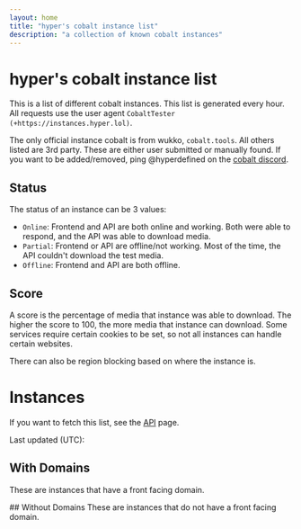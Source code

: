 ```yaml
---
layout: home
title: "hyper's cobalt instance list"
description: "a collection of known cobalt instances"
---
```

# hyper's cobalt instance list
This is a list of different cobalt instances. This list is generated every hour. All requests use the user agent `CobaltTester (+https://instances.hyper.lol)`.

The only official instance cobalt is from wukko, <code>cobalt.tools</code>. All others listed are 3rd party. These are either user submitted or manually found. If you want to be added/removed, ping @hyperdefined on the [cobalt discord](https://discord.gg/pQPt8HBUPu).

## Status
The status of an instance can be 3 values:
* `Online`: Frontend and API are both online and working. Both were able to respond, and the API was able to download media.
* `Partial`: Frontend or API are offline/not working. Most of the time, the API couldn't download the test media.
* `Offline`: Frontend and API are both offline.
## Score
A score is the percentage of media that instance was able to download. The higher the score to 100, the more media that instance can download. Some services require certain cookies to be set, so not all instances can handle certain websites.

There can also be region blocking based on where the instance is.

# Instances
If you want to fetch this list, see the [API](https://instances.hyper.lol/api/) page.

Last updated (UTC): <TIME>
## With Domains
These are instances that have a front facing domain.
<TABLE>
## Without Domains
These are instances that do not have a front facing domain.
<TABLE2>